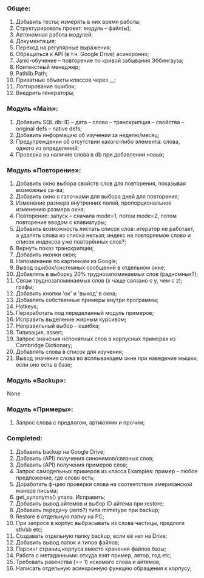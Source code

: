 ### Общее:
1. Добавить тесты; измерять в них время работы;
2. Структурировать проект: модуль – файл(ы); 
3. Автономная работа модулей;
4. Документация;
5. Переход на регулярные выражения; 
6. Обращаться к API (в т.ч. Google Drive) асинхронно;
7. Janki-обучение – повторение по кривой забывания Эббингауза;
8. Контекстный менеджер;
9. Pathlib.Path;
10. Приватные объекты классов через __;
11. Логгирование ошибок;
12. Внедрить генераторы;

### Модуль «Main»:
1. Добавить SQL db: ID – дата – слово – транскрипция – свойства – original defs – native defs;
3. Добавить информацию об изучении за неделю/месяц;
5. Предупреждении об отсутствии какого-либо элемента: слова, одного из определений; 
6. Проверка на наличие слова в db при добавлении новых;

### Модуль «Повторение»:
1. Добавить окно выбора свойств слов для повторения, показывая возможные св-ва;
2. Добавить окно с галочками для выбора дней для повторения;
3. Изменение размера внутренних полей, пропорциональное изменению размера окна;
4. Повторение: запуск – сначала mode=1, потом mode=2, потом повторение вводом с клавиатуры;
5. Добавить возможность листать список слов: итератор не работает, а удалять 
слова из списка нельзя; индекс на повторяемое слово и список индексов уже повторённых слов?;
6. Вернуть показ транскрипции;
7. Добавить иконки окон; 
8. Напоминание по картинкам из Google;
9. Вывод ошибок/системных сообщений в отдельном окне; 
10. Добавлять в выборку 20% труднозапоминаемых слов (радномных?);
11. Связи труднозапоминаемых слов (x чаще связано с y, чем с z); графы;
12. Добавить кнопки 'ок' и 'выход' в окна;
13. Добавлять собственные примеры внутри программы; 
14. Hotkeys;
15. Переработать под переделанный модуль примеров;
16. Исправить выделение жирным курсивом;
17. Неправильный выбор – ошибка;
18. Типизация, assert;
19. Запрос значения непонятных слов в корпусных примерах из Cambridge Dictionary;
20. Добавлять слова в список для изучения;
21. Вывод значения слова во всплывающем окне при наведение мышки, если оно есть в базе;


### Модуль «Backup»:
None


### Модуль «Примеры»:
1. Запрос слова с предлогом, артиклями и прочим;
 


### Completed:
1. Добавить backup на Google Drive;
2. Добавить (API) получения синонимов/связных слов;
3. Добавить (API) получения примеров слов; 
4. Запрос самодельных примеров из класса Examples: пример – любое предложение, где слово есть;
5. Доработать ф-цию проверки слова на соответствие американской манере письма;
6. get_synonyms() упала. Исправить;
7. Добавить вывод айтемов и выбор ID айтема при restore;
8. Добавить передачу (авто?) типа mimetype при backup;
9. Restore в отдельную папку на PC;
10. При запросе в корпус выбрасывать из слова частицы, предлоги sth/sb etc;
11. Создавать отдельную папку backup, если её нет на Drive;
12. Добавить вывод папок и типов файлов;
13. Парсинг страниц корпуса вместо хранения файлов базы;
14. Работа с метаданными: откуда взят пример, автор, год etc;
15. Требовать равенства (>= 1) искомого слова и айтемов;
16. Написать отдельную асинхронную функцию обращения к корпусу; 